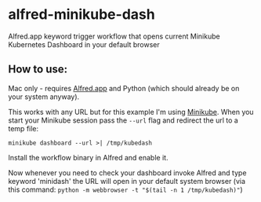 # alfred-minikube-dash

Alfred.app keyword trigger workflow that opens current Minikube Kubernetes Dashboard in your default browser

## How to use:

Mac only - requires [Alfred.app](https://www.alfredapp.com) and Python (which should already be on your system anyway). 

This works with any URL but for this example I'm using [Minikube](https://kubernetes.io/docs/tasks/tools/install-minikube/). When you start your Minikube session pass the `--url` flag and redirect the url to a temp file:

```
minikube dashboard --url >| /tmp/kubedash
```

Install the workflow binary in Alfred and enable it.

Now whenever you need to check your dashboard invoke Alfred and type keyword 'minidash' the URL will open in your default system browser (via this command: `python -m webbrowser -t "$(tail -n 1 /tmp/kubedash)"`)


